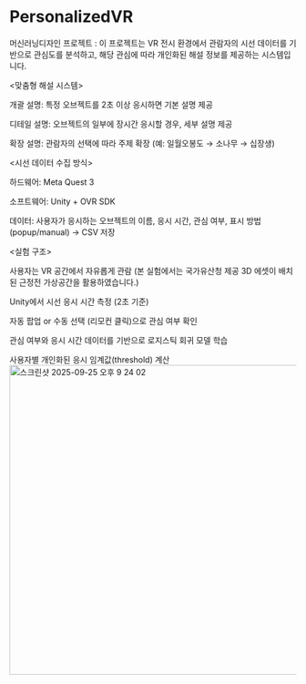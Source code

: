 # PersonalizedVR
머신러닝디자인 프로젝트 : 이 프로젝트는 VR 전시 환경에서 관람자의 시선 데이터를 기반으로 관심도를 분석하고, 해당 관심에 따라 개인화된 해설 정보를 제공하는 시스템입니다.

<맞춤형 해설 시스템>

개괄 설명: 특정 오브젝트를 2초 이상 응시하면 기본 설명 제공

디테일 설명: 오브젝트의 일부에 장시간 응시할 경우, 세부 설명 제공

확장 설명: 관람자의 선택에 따라 주제 확장 (예: 일월오봉도 → 소나무 → 십장생)

<시선 데이터 수집 방식>

하드웨어: Meta Quest 3 

소프트웨어: Unity + OVR SDK

데이터: 사용자가 응시하는 오브젝트의 이름, 응시 시간, 관심 여부, 표시 방법(popup/manual) → CSV 저장

<실험 구조>

사용자는 VR 공간에서 자유롭게 관람 (본 실험에서는 국가유산청 제공 3D 에셋이 배치된 근정전 가상공간을 활용하였습니다.)

Unity에서 시선 응시 시간 측정 (2초 기준)

자동 팝업 or 수동 선택 (리모컨 클릭)으로 관심 여부 확인

관심 여부와 응시 시간 데이터를 기반으로 로지스틱 회귀 모델 학습

사용자별 개인화된 응시 임계값(threshold) 계산
<img width="864" height="544" alt="스크린샷 2025-09-25 오후 9 24 02" src="https://github.com/user-attachments/assets/612e9cd5-e156-4bfe-8b27-a975e041b511" />




